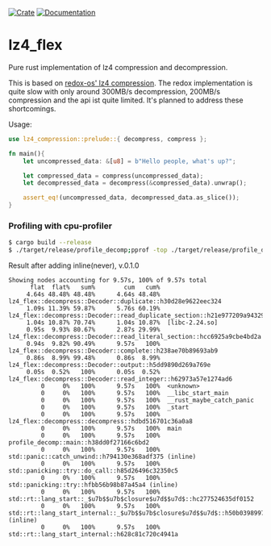 [![Crate](https://img.shields.io/crates/v/lz4_flex.svg)](https://crates.io/crates/lz4_flex)
[![Documentation](https://docs.rs/lz4_flex/badge.svg)](https://docs.rs/crate/lz4_flex/)


# lz4_flex

Pure rust implementation of lz4 compression and decompression.

This is based on [redox-os' lz4 compression](https://crates.io/crates/lz4-compress).
The redox implementation is quite slow with only around 300MB/s decompression, 200MB/s compression and the api ist quite limited.
It's planned to address these shortcomings.


Usage: 
```rust
use lz4_compression::prelude::{ decompress, compress };

fn main(){
    let uncompressed_data: &[u8] = b"Hello people, what's up?";

    let compressed_data = compress(uncompressed_data);
    let decompressed_data = decompress(&compressed_data).unwrap();

    assert_eq!(uncompressed_data, decompressed_data.as_slice());
}
```


### Profiling with cpu-profiler

```bash
$ cargo build --release
$ ./target/release/profile_decomp;pprof -top ./target/release/profile_decomp my-prof.profile
```

Result after adding inline(never), v.0.1.0
```
Showing nodes accounting for 9.57s, 100% of 9.57s total
      flat  flat%   sum%        cum   cum%
     4.64s 48.48% 48.48%      4.64s 48.48%  lz4_flex::decompress::Decoder::duplicate::h30d28e9622eec324
     1.09s 11.39% 59.87%      5.76s 60.19%  lz4_flex::decompress::Decoder::read_duplicate_section::h21e977209a94329a
     1.04s 10.87% 70.74%      1.04s 10.87%  [libc-2.24.so]
     0.95s  9.93% 80.67%      2.87s 29.99%  lz4_flex::decompress::Decoder::read_literal_section::hcc6925a9cbe4bd2a
     0.94s  9.82% 90.49%      9.57s   100%  lz4_flex::decompress::Decoder::complete::h238ae70b89693ab9
     0.86s  8.99% 99.48%      0.86s  8.99%  lz4_flex::decompress::Decoder::output::h5dd9890d269a769e
     0.05s  0.52%   100%      0.05s  0.52%  lz4_flex::decompress::Decoder::read_integer::h62973a57e1274ad6
         0     0%   100%      9.57s   100%  <unknown>
         0     0%   100%      9.57s   100%  __libc_start_main
         0     0%   100%      9.57s   100%  __rust_maybe_catch_panic
         0     0%   100%      9.57s   100%  _start
         0     0%   100%      9.57s   100%  lz4_flex::decompress::decompress::hdbd516701c36a0a8
         0     0%   100%      9.57s   100%  main
         0     0%   100%      9.57s   100%  profile_decomp::main::h38dd0f27166c6bd2
         0     0%   100%      9.57s   100%  std::panic::catch_unwind::h794130e368adf375 (inline)
         0     0%   100%      9.57s   100%  std::panicking::try::do_call::h85d26496c32350c5
         0     0%   100%      9.57s   100%  std::panicking::try::hfbb56b98b87a45a4 (inline)
         0     0%   100%      9.57s   100%  std::rt::lang_start::_$u7b$$u7b$closure$u7d$$u7d$::hc277524635df0152
         0     0%   100%      9.57s   100%  std::rt::lang_start_internal::_$u7b$$u7b$closure$u7d$$u7d$::h50b0398997fe4311 (inline)
         0     0%   100%      9.57s   100%  std::rt::lang_start_internal::h628c81c720c4941a
```